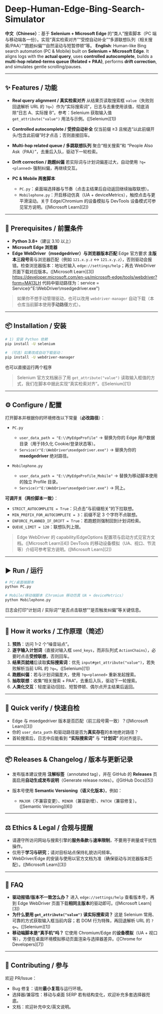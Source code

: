 # Deep-Human-Edge-Bing-Search-Simulator

**中文（Chinese）**：基于 **Selenium + Microsoft Edge** 的“类人”搜索脚本（PC 端与移动端各一份）。实现“真实检索对齐”“受控自动补全”“多源联想队列（相关搜索/PAA）”“跑题纠偏”“自然滚动与短暂停顿”等。
**English**: Human-like Bing search automation (PC & Mobile) built on **Selenium + Microsoft Edge**. It aligns logs with the **actual query**, uses **controlled autocomplete**, builds a **multi-hop related-terms queue (Related + PAA)**, performs **drift correction**, and simulates gentle scrolling/pauses.

---

## ✨ Features / 功能

* **Real query alignment / 真实检索对齐**
  从结果页读取搜索框 `value`（失败则回退解析 URL 的 `?q=`）作为“实际搜索词”，日志与去重使用该值，彻底消除“日志 A、实际搜 B”。参考：Selenium 获取输入值 `get_attribute("value")` 用法与示例。([Selenium][1])
* **Controlled autocomplete / 受控自动补全**
  仅当前缀 ≥3 且候选“以此前缀开头/包含此前缀”时才点击；否则直接回车。
* **Multi-hop related queue / 多跳联想队列**
  聚合“相关搜索”和 “People Also Ask（PAA）”，去重后入队，驱动下一轮检索。
* **Drift correction / 跑题纠偏**
  若实际词与计划词偏差过大，自动使用 `?q=<planned>` 强制纠偏，再继续交互。
* **PC & Mobile 两套脚本**

  * `PC.py`：桌面端选择器与节奏（点击主结果后自动返回继续抽取联想）。
  * `Mobilephone.py`：开启移动仿真（UA + deviceMetrics），触控点击与更平滑滚动。关于 Edge/Chromium 的设备模拟与 DevTools 设备模式可参见官方说明。([Microsoft Learn][2])

---

## 🧰 Prerequisites / 前置条件

* **Python 3.8+**（建议 3.10 以上）
* **Microsoft Edge 浏览器**
* **Edge WebDriver（msedgedriver）与浏览器版本匹配**
  Edge 官方要求 **主版本三段号**需与浏览器匹配（例如 `121.x.y.z` ↔ `121.x.y.z`），否则驱动会报错。检查浏览器版本：地址栏输入 `edge://settings/help`；再去 WebDriver 页面下载对应版本。([Microsoft Learn][3])
https://developer.microsoft.com/en-us/microsoft-edge/tools/webdriver?form=MA13LH
代码中驱动路径为：service = Service(r"E:\WebDriver\msedgedriver.exe") 
> 如果你不想手动管理驱动，也可以改用 `webdriver-manager` 自动下载（本仓库当前脚本使用**手动路径**方式）。

---

## 📦 Installation / 安装

```bash
# 1) 安装 Python 依赖
pip install -U selenium

# （可选）如果改成自动下载驱动：
pip install -U webdriver-manager
```
也可以直接运行两个程序
> Selenium 官方文档展示了用 `get_attribute("value")` 读取输入框值的方式，我们在脚本中据此实现“真实检索对齐”。([Selenium][1])

---

## ⚙️ Configure / 配置

打开脚本并根据你的环境修改以下常量（**必改路径**）：

* `PC.py`

  * `user_data_path = "E:\\MyEdgeProfile"` → 替换为你的 Edge 用户数据目录（用于持久化 Cookie/登录状态等）。
  * `Service(r"E:\WebDriver\msedgedriver.exe")` → 替换为你的 **msedgedriver** 绝对路径。
* `Mobilephone.py`

  * `user_data_path = "E:\\MyEdgeProfile_Mobile"` → 替换为移动脚本使用的独立 Profile 目录。
  * `Service(r"E:\WebDriver\msedgedriver.exe")` → 同上。

**可调开关（两份脚本一致）**：

* `STRICT_AUTOCOMPLETE = True`：只点击“与前缀相关”的下拉联想。
* `MIN_PREFIX_FOR_AUTOCOMPLETE = 3`：前缀不足 3 个字符不点联想。
* `ENFORCE_PLANNED_IF_DRIFT = True`：若跑题则强制回到计划词检索。
* `QUEUE_LIMIT = 120`：联想队列上限。

> Edge WebDriver 的 capability/EdgeOptions 配置项与启动方式见官方文档。([Microsoft Learn][4])
> DevTools 的移动设备模拟（UA、视口、节流等）介绍可参考官方说明。([Microsoft Learn][2])

---

## ▶️ Run / 运行

```bash
# PC/桌面端脚本
python PC.py

# Mobile/移动端脚本（Chromium 移动仿真 UA + deviceMetrics）
python Mobilephone.py
```

日志会打印“计划词 / 实际词”“是否点击联想”“是否触发纠偏”等关键信息。

---

## 🧠 How it works / 工作原理（简述）

1. **预热**：访问 1–2 个“噪音站点”。
2. **逐字输入计划词**（直接对输入框 `send_keys`，而非队列式 `ActionChains`），必要时点击**受控联想**，否则回车。
3. **结果页就绪**后读取**实际搜索词**：优先 `input#get_attribute("value")`，若失败解析当前 URL 的 `?q=`。([Selenium][1])
4. **跑题纠偏**：若与计划词偏差大，使用 `?q=<planned>` 重新发起搜索。
5. **抽取联想**：收集“相关搜索 + PAA”，去重后入队，驱动下一轮搜索。
6. **人类化交互**：轻度滚动/回拉、短暂停顿、偶尔点开主结果后返回。

---

## 🧪 Quick verify / 快速自检

* Edge 与 msedgedriver 版本是否匹配（前三段号需一致）？([Microsoft Learn][3])
* 你的 `user_data_path` 和驱动路径是否为**真实存在**的本地绝对路径？
* 首轮搜索后，日志中应能看到 **“实际搜索词”** 与 **“计划词”** 的对齐提示。

---

## 📦 Releases & Changelog / 版本与更新记录

* 发布版本建议使用 **注解标签**（annotated tag），并在 GitHub 的 **Releases** 页面启用**自动生成发布说明**（Generate release notes）。([GitHub Docs][5])
* 版本号使用 **Semantic Versioning（语义化版本）**。例如：

  * `MAJOR`（不兼容变更）、`MINOR`（兼容新增）、`PATCH`（兼容修复）。([Semantic Versioning][6])

---

## ⚖️ Ethics & Legal / 合规与提醒

* 请遵守所访问网站与搜索引擎的**服务条款**与**速率限制**，不要用于刷量或干扰性操作。
* 仅用于**学习与研究**；请对目标站点保持礼貌访问频率。
* WebDriver/Edge 的安装与使用以官方文档为准（确保驱动与浏览器版本匹配）。([Microsoft Learn][3])

---

## 🙋 FAQ

* **驱动报错/版本不一致怎么办？**
  进入 `edge://settings/help` 查看版本号，再到 Edge WebDriver 页面下载**相同主版本**的驱动即可。([Microsoft Learn][3])
* **为什么要用 `get_attribute("value")` 读实际搜索词？**
  这是 Selenium 常用、可靠的方式获取输入框当前内容；若 DOM 行为特殊，再回退解析 URL 的 `?q=`。([Selenium][1])
* **移动端脚本是“真手机”吗？**
  它使用 Chromium/Edge 的**设备模拟**（UA + 视口等），方便在桌面环境模拟移动页面渲染与选择器差异。([Chrome for Developers][7])

---

## 🤝 Contributing / 参与

欢迎 PR/Issue：

* Bug 修复：请附**最小复现**与运行环境。
* 选择器/兼容性：移动与桌面 SERP 若有结构变化，欢迎补充多套选择器兜底。
* 文档：欢迎补充中文/英文说明。

